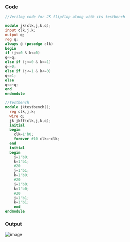 ### Code
```Verilog
//Verilog code for JK flipflop along with its testbench

module jk(clk,j,k,q);
input clk,j,k;
output q;
reg q;
always @ (posedge clk)
begin
if (j<=0 & k<=0)
q<=q;
else if (j<=0 & k<=1)
q<=0;
else if (j<=1 & k<=0)
q<=1;
else
q<=~q;
end
endmodule

//Testbench
module jktestbench();
  reg clk,j,k;
  wire q;
  jk jkff(clk,j,k,q);
  initial
  begin
    clk=1'b0;
    forever #10 clk=~clk;
  end
  initial
  begin 
    j=1'b0;
    k=1'b1;
    #20
    j=1'b1;
    k=1'b0;
    #20
    j=1'b0;
    k=1'b0;
    #20
    j=1'b1;
    k=1'b1;
    end
endmodule
```
### Output
![image](https://github.com/userofmeet27/Verilog/assets/154442221/8ae1a553-ab6a-4611-b32a-db81ababeb45)
